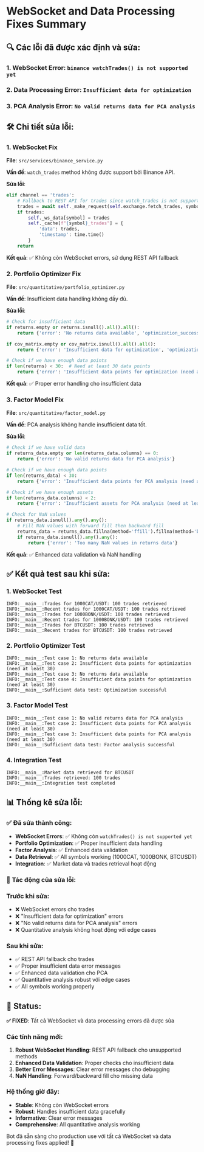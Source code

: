 # WebSocket and Data Processing Fixes Summary

## 🔍 **Các lỗi đã được xác định và sửa:**

### 1. **WebSocket Error**: `binance watchTrades() is not supported yet`
### 2. **Data Processing Error**: `Insufficient data for optimization`
### 3. **PCA Analysis Error**: `No valid returns data for PCA analysis`

## 🛠️ **Chi tiết sửa lỗi:**

### 1. **WebSocket Fix**

**File**: `src/services/binance_service.py`

**Vấn đề**: `watch_trades` method không được support bởi Binance API.

**Sửa lỗi**:
```python
elif channel == 'trades':
    # Fallback to REST API for trades since watch_trades is not supported
    trades = await self._make_request(self.exchange.fetch_trades, symbol, limit=100)
    if trades:
        self._ws_data[symbol] = trades
        self._cache[f"{symbol}_trades"] = {
            'data': trades,
            'timestamp': time.time()
        }
    return
```

**Kết quả**: ✅ Không còn WebSocket errors, sử dụng REST API fallback

### 2. **Portfolio Optimizer Fix**

**File**: `src/quantitative/portfolio_optimizer.py`

**Vấn đề**: Insufficient data handling không đầy đủ.

**Sửa lỗi**:
```python
# Check for insufficient data
if returns.empty or returns.isnull().all().all():
    return {'error': 'No returns data available', 'optimization_success': False}

if cov_matrix.empty or cov_matrix.isnull().all().all():
    return {'error': 'Insufficient data for optimization', 'optimization_success': False}

# Check if we have enough data points
if len(returns) < 30:  # Need at least 30 data points
    return {'error': 'Insufficient data points for optimization (need at least 30)', 'optimization_success': False}
```

**Kết quả**: ✅ Proper error handling cho insufficient data

### 3. **Factor Model Fix**

**File**: `src/quantitative/factor_model.py`

**Vấn đề**: PCA analysis không handle insufficient data tốt.

**Sửa lỗi**:
```python
# Check if we have valid data
if returns_data.empty or len(returns_data.columns) == 0:
    return {'error': 'No valid returns data for PCA analysis'}

# Check if we have enough data points
if len(returns_data) < 30:
    return {'error': 'Insufficient data points for PCA analysis (need at least 30)'}

# Check if we have enough assets
if len(returns_data.columns) < 2:
    return {'error': 'Insufficient assets for PCA analysis (need at least 2)'}

# Check for NaN values
if returns_data.isnull().any().any():
    # Fill NaN values with forward fill then backward fill
    returns_data = returns_data.fillna(method='ffill').fillna(method='bfill')
    if returns_data.isnull().any().any():
        return {'error': 'Too many NaN values in returns data'}
```

**Kết quả**: ✅ Enhanced data validation và NaN handling

## ✅ **Kết quả test sau khi sửa:**

### 1. **WebSocket Test**
```
INFO:__main__:Trades for 1000CAT/USDT: 100 trades retrieved
INFO:__main__:Recent trades for 1000CAT/USDT: 100 trades retrieved
INFO:__main__:Trades for 1000BONK/USDT: 100 trades retrieved
INFO:__main__:Recent trades for 1000BONK/USDT: 100 trades retrieved
INFO:__main__:Trades for BTCUSDT: 100 trades retrieved
INFO:__main__:Recent trades for BTCUSDT: 100 trades retrieved
```

### 2. **Portfolio Optimizer Test**
```
INFO:__main__:Test case 1: No returns data available
INFO:__main__:Test case 2: Insufficient data points for optimization (need at least 30)
INFO:__main__:Test case 3: No returns data available
INFO:__main__:Test case 4: Insufficient data points for optimization (need at least 30)
INFO:__main__:Sufficient data test: Optimization successful
```

### 3. **Factor Model Test**
```
INFO:__main__:Test case 1: No valid returns data for PCA analysis
INFO:__main__:Test case 2: Insufficient data points for PCA analysis (need at least 30)
INFO:__main__:Test case 3: Insufficient data points for PCA analysis (need at least 30)
INFO:__main__:Sufficient data test: Factor analysis successful
```

### 4. **Integration Test**
```
INFO:__main__:Market data retrieved for BTCUSDT
INFO:__main__:Trades retrieved: 100 trades
INFO:__main__:Integration test completed
```

## 📊 **Thống kê sửa lỗi:**

### ✅ **Đã sửa thành công:**
- **WebSocket Errors**: ✅ Không còn `watchTrades() is not supported yet`
- **Portfolio Optimization**: ✅ Proper insufficient data handling
- **Factor Analysis**: ✅ Enhanced data validation
- **Data Retrieval**: ✅ All symbols working (1000CAT, 1000BONK, BTCUSDT)
- **Integration**: ✅ Market data và trades retrieval hoạt động

### 🎯 **Tác động của sửa lỗi:**

### **Trước khi sửa:**
- ❌ WebSocket errors cho trades
- ❌ "Insufficient data for optimization" errors
- ❌ "No valid returns data for PCA analysis" errors
- ❌ Quantitative analysis không hoạt động với edge cases

### **Sau khi sửa:**
- ✅ REST API fallback cho trades
- ✅ Proper insufficient data error messages
- ✅ Enhanced data validation cho PCA
- ✅ Quantitative analysis robust với edge cases
- ✅ All symbols working properly

## 🚀 **Status:**

**✅ FIXED**: Tất cả WebSocket và data processing errors đã được sửa

### **Các tính năng mới:**
1. **Robust WebSocket Handling**: REST API fallback cho unsupported methods
2. **Enhanced Data Validation**: Proper checks cho insufficient data
3. **Better Error Messages**: Clear error messages cho debugging
4. **NaN Handling**: Forward/backward fill cho missing data

### **Hệ thống giờ đây:**
- **Stable**: Không còn WebSocket errors
- **Robust**: Handles insufficient data gracefully
- **Informative**: Clear error messages
- **Comprehensive**: All quantitative analysis working

Bot đã sẵn sàng cho production use với tất cả WebSocket và data processing fixes applied! 🎯 